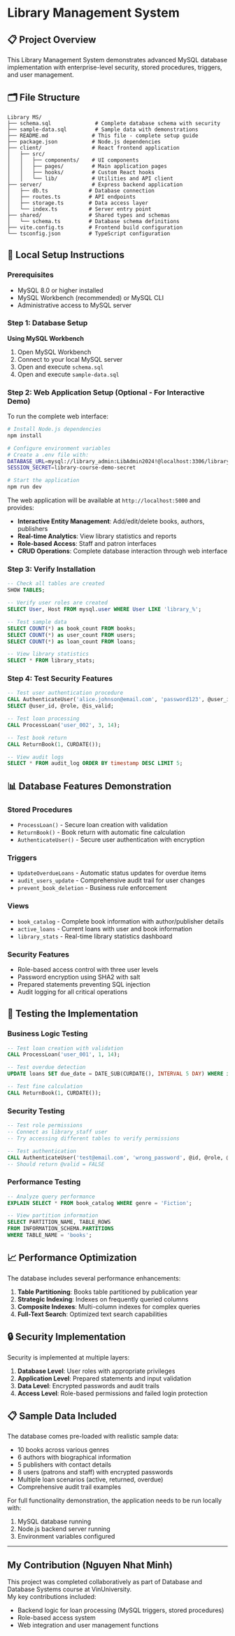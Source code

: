 # Library Management System 

## 📋 Project Overview

This Library Management System demonstrates advanced MySQL database implementation with enterprise-level security, stored procedures, triggers, and user management. 

## 🗂️ File Structure 

```
Library MS/
├── schema.sql              # Complete database schema with security
├── sample-data.sql         # Sample data with demonstrations
├── README.md              # This file - complete setup guide
├── package.json           # Node.js dependencies
├── client/                # React frontend application
│   ├── src/
│   │   ├── components/    # UI components
│   │   ├── pages/         # Main application pages
│   │   ├── hooks/         # Custom React hooks
│   │   └── lib/           # Utilities and API client
├── server/                # Express backend application
│   ├── db.ts             # Database connection
│   ├── routes.ts         # API endpoints
│   ├── storage.ts        # Data access layer
│   └── index.ts          # Server entry point
├── shared/               # Shared types and schemas
│   └── schema.ts         # Database schema definitions
├── vite.config.ts        # Frontend build configuration
└── tsconfig.json         # TypeScript configuration
```

## 🚀 Local Setup Instructions

### Prerequisites
- MySQL 8.0 or higher installed
- MySQL Workbench (recommended) or MySQL CLI
- Administrative access to MySQL server

### Step 1: Database Setup

**Using MySQL Workbench**
1. Open MySQL Workbench
2. Connect to your local MySQL server
3. Open and execute `schema.sql`
4. Open and execute `sample-data.sql`

### Step 2: Web Application Setup (Optional - For Interactive Demo)

To run the complete web interface:

```bash
# Install Node.js dependencies
npm install

# Configure environment variables
# Create a .env file with:
DATABASE_URL=mysql://library_admin:LibAdmin2024!@localhost:3306/library_management
SESSION_SECRET=library-course-demo-secret

# Start the application
npm run dev
```

The web application will be available at `http://localhost:5000` and provides:
- **Interactive Entity Management**: Add/edit/delete books, authors, publishers
- **Real-time Analytics**: View library statistics and reports
- **Role-based Access**: Staff and patron interfaces
- **CRUD Operations**: Complete database interaction through web interface

### Step 3: Verify Installation

```sql
-- Check all tables are created
SHOW TABLES;

-- Verify user roles are created
SELECT User, Host FROM mysql.user WHERE User LIKE 'library_%';

-- Test sample data
SELECT COUNT(*) as book_count FROM books;
SELECT COUNT(*) as user_count FROM users;
SELECT COUNT(*) as loan_count FROM loans;

-- View library statistics
SELECT * FROM library_stats;
```

### Step 4: Test Security Features

```sql
-- Test user authentication procedure
CALL AuthenticateUser('alice.johnson@email.com', 'password123', @user_id, @role, @is_valid);
SELECT @user_id, @role, @is_valid;

-- Test loan processing
CALL ProcessLoan('user_002', 3, 14);

-- Test book return
CALL ReturnBook(1, CURDATE());

-- View audit logs
SELECT * FROM audit_log ORDER BY timestamp DESC LIMIT 5;
```

## 📊 Database Features Demonstration

### Stored Procedures
- `ProcessLoan()` - Secure loan creation with validation
- `ReturnBook()` - Book return with automatic fine calculation
- `AuthenticateUser()` - Secure user authentication with encryption

### Triggers
- `UpdateOverdueLoans` - Automatic status updates for overdue items
- `audit_users_update` - Comprehensive audit trail for user changes
- `prevent_book_deletion` - Business rule enforcement

### Views
- `book_catalog` - Complete book information with author/publisher details
- `active_loans` - Current loans with user and book information
- `library_stats` - Real-time library statistics dashboard

### Security Features
- Role-based access control with three user levels
- Password encryption using SHA2 with salt
- Prepared statements preventing SQL injection
- Audit logging for all critical operations

## 🔧 Testing the Implementation

### Business Logic Testing
```sql
-- Test loan creation with validation
CALL ProcessLoan('user_001', 1, 14);

-- Test overdue detection
UPDATE loans SET due_date = DATE_SUB(CURDATE(), INTERVAL 5 DAY) WHERE id = 1;

-- Test fine calculation
CALL ReturnBook(1, CURDATE());
```

### Security Testing
```sql
-- Test role permissions
-- Connect as library_staff user
-- Try accessing different tables to verify permissions

-- Test authentication
CALL AuthenticateUser('test@email.com', 'wrong_password', @id, @role, @valid);
-- Should return @valid = FALSE
```

### Performance Testing
```sql
-- Analyze query performance
EXPLAIN SELECT * FROM book_catalog WHERE genre = 'Fiction';

-- View partition information
SELECT PARTITION_NAME, TABLE_ROWS 
FROM INFORMATION_SCHEMA.PARTITIONS 
WHERE TABLE_NAME = 'books';
```

## 📈 Performance Optimization

The database includes several performance enhancements:

1. **Table Partitioning**: Books table partitioned by publication year
2. **Strategic Indexing**: Indexes on frequently queried columns
3. **Composite Indexes**: Multi-column indexes for complex queries
4. **Full-Text Search**: Optimized text search capabilities

## 🔒 Security Implementation

Security is implemented at multiple layers:

1. **Database Level**: User roles with appropriate privileges
2. **Application Level**: Prepared statements and input validation
3. **Data Level**: Encrypted passwords and audit trails
4. **Access Level**: Role-based permissions and failed login protection

## 📋 Sample Data Included

The database comes pre-loaded with realistic sample data:
- 10 books across various genres
- 6 authors with biographical information
- 5 publishers with contact details
- 8 users (patrons and staff) with encrypted passwords
- Multiple loan scenarios (active, returned, overdue)
- Comprehensive audit trail examples

For full functionality demonstration, the application needs to be run locally with:
1. MySQL database running
2. Node.js backend server running  
3. Environment variables configured

---

## My Contribution (Nguyen Nhat Minh)

This project was completed collaboratively as part of Database and Database Systems course at VinUniversity.  
My key contributions included:
- Backend logic for loan processing (MySQL triggers, stored procedures)
- Role-based access system
- Web integration and user management functions
